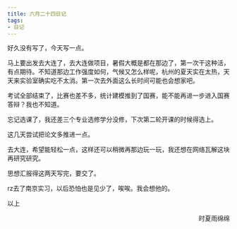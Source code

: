 ```yaml
---
title: 六月二十四日记
tags:
- 日记
---
```


好久没有写了，今天写一点。

马上要出发去大连了，去大连做项目，暑假大概是都在那边了，第一次干这种活，有点期待。不知道那边工作强度如何，气候又怎么样呢，杭州的夏天实在太热，天天来实验室确实吃不太消。第一次去外面这么长时间可能也会想家吧。

考试全部结束了，比赛也差不多，统计建模推到了国赛，能不能再进一步进入国赛答辩？我也不知道。

忘记选课了，我还差三个专业选修学分没修，下次第二轮开课的时候得选上。

这几天尝试把论文多推进一点。

去大连，希望能轻松一点，这样还可以稍微再那边玩一玩，我还想在网络瓦解这块再研究研究。

思想汇报得这两天写完，要交了。

rz去了南京实习，以后恐怕也是见少了，唉唉。我会想他的。

以上

<p align="right">时夏雨绵绵</p>


